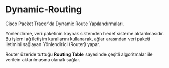 # Dynamic-Routing
Cisco Packet Tracer'da Dynamic Route Yapılandırmaları.

Yönlendirme, veri paketinin kaynak sistemden hedef sisteme aktarılmasıdır. Bu işlemi ağ iletişim kurallarını kullanarak, ağlar arasından veri paketi iletimini sağlayan Yönlendirici (Router) yapar.

Router üzeride tuttuğu <b>Routing Table</b> sayesinde çeşitli algoritmalar ile verilein aktarılmasına olanak sağlar.
